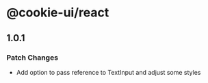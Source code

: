# @cookie-ui/react

## 1.0.1

### Patch Changes

- Add option to pass reference to TextInput and adjust some styles
